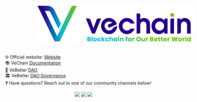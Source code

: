 <p align="center">
  <a href="https://www.vechain.org/vechainthor/">
    <picture style="padding: 80px;">
        <source srcset="assets/banner-dark-mode.png"  media="(prefers-color-scheme: dark)" >
        <img src="assets/banner-light-mode.png" style="padding: 20px;">
    </picture>
  </a>
</p>

:globe_with_meridians: Official website: [Website](https://vechain.org/)<br/>
:books: VeChain [Documentation](https://docs.vechain.org/)<br/>
:deciduous_tree: VeBetter [DAO](https://vebetterdao.org/)<br/>
:classical_building: VeBetter [DAO Governance](https://governance.vebetterdao.org/)<br/>
:question: Have questions? Reach out to one of our community channels below!

<p align="center">
    <a href="https://discord.gg/vechain"><img src="https://img.shields.io/badge/Discord-5865F2?style=for-the-badge&logo=discord&logoColor=white" /></a>
    <a href="https://t.me/vechainandfriends"><img src="https://img.shields.io/badge/Telegram-2CA5E0?style=for-the-badge&logo=telegram&logoColor=white" /></a>
    <a href="https://www.reddit.com/r/Vechain"><img src="https://img.shields.io/badge/Reddit-FF4500?style=for-the-badge&logo=reddit&logoColor=white"/></a>
</p>